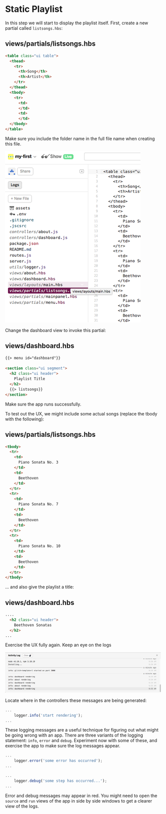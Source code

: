 # Static Playlist

In this step we will start to display the playlist itself. First, create a new partial called `listsongs.hbs`:

## views/partials/listsongs.hbs

~~~html
<table class="ui table">
  <thead>
    <tr>
      <th>Song</th>
      <th>Artist</th>
    </tr>
  </thead>
  <tbody>
    <tr>
      <td>
      </td>
      <td>
      </td>
  </tbody>
</table>
~~~

Make sure you include the folder name in the full file name when creating this file.

![](img/11.png)

Change the dashboard view to invoke this partial:

## views/dashboard.hbs

~~~html
{{> menu id="dashboard"}}

<section class="ui segment">
  <h2 class="ui header">
    Playlist Title
  </h2>
  {{> listsongs}}
</section>
~~~

Make sure the app runs successfully.

To test out the UX, we might include some actual songs (replace the tbody with the following):

## views/partials/listsongs.hbs

~~~html
<tbody>
  <tr>
    <td>
      Piano Sonata No. 3
    </td>
    <td>
      Beethoven
    </td>
  </tr>
  <tr>
    <td>
      Piano Sonata No. 7
    </td>
    <td>
      Beethoven
    </td>
  </tr>
  <tr>
    <td>
      Piano Sonata No. 10
    </td>
    <td>
      Beethoven
    </td>
  </tr>
</tbody>
~~~

... and also give the playlist a title:

## views/dashboard.hbs

~~~html
....
  <h2 class="ui header">
    Beethoven Sonatas
  </h2>
...
~~~

Exercise the UX fully again. Keep an eye on the logs

![](img/06.png)

Locate where in the controllers these messages are being generated:

~~~js
...
    logger.info('start rendering');
...
~~~

These logging messages are a useful technique for figuring out what might be going wrong with an app. There are three variants of the logging statement: `info`, `error` and `debug`. Experiment now with some of these, and exercise the app to make sure the log messages appear.

~~~js
...
    logger.error('some error has occurred');
...
~~~

~~~js
...
    logger.debug('some step has occurred...');
...
~~~

Error and debug messages may appear in red. You might need to open the `source` and `run` views of the app in side by side windows to get a clearer view of the logs.
